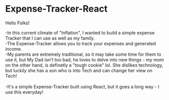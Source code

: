 # Expense-Tracker-React
Hello Folks! 

-In this current climate of "Inflation", I wanted to build a simple expense Tracker that I can use as well as my family. 
<br> 
-The Expense-Tracker allows you to track your expenses and generated income.
<br> 
-My parents are extremely traditional, so it may take some time for them to use it, but My Dad isn't too bad, he loves to delve into new things - my mom on the other hand, is definetly a "tough cookie" lol. She dislikes technology, but luckily she has a son who is into Tech and can change her view on Tech!  
<br> 
-It's a simple Expense-Tracker built using React, but it goes a long way - I use this everyday! 